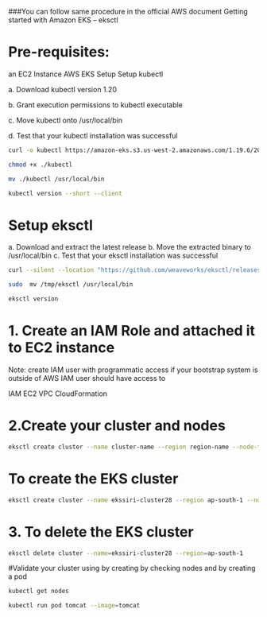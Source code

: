 ###You can follow same procedure in the official AWS document Getting started with Amazon EKS – eksctl
# Pre-requisites:

an EC2 Instance
AWS EKS Setup
Setup kubectl

a. Download kubectl version 1.20

b. Grant execution permissions to kubectl executable

c. Move kubectl onto /usr/local/bin

d. Test that your kubectl installation was successful

```sh
curl -o kubectl https://amazon-eks.s3.us-west-2.amazonaws.com/1.19.6/2021-01-05/bin/linux/amd64/kubectl
```
```sh
chmod +x ./kubectl
```
```sh
mv ./kubectl /usr/local/bin 
```
```sh
kubectl version --short --client
```
# Setup eksctl
a. Download and extract the latest release
b. Move the extracted binary to /usr/local/bin
c. Test that your eksctl installation was successful

```sh
curl --silent --location "https://github.com/weaveworks/eksctl/releases/latest/download/eksctl_$(uname -s)_amd64.tar.gz" | tar xz -C /tmp
```
```sh
sudo  mv /tmp/eksctl /usr/local/bin
```
```sh
eksctl version
```
# 1.	Create an IAM Role and attached it to EC2 instance
Note: create IAM user with programmatic access if your bootstrap system is outside of AWS
IAM user should have access to

IAM
EC2
VPC
CloudFormation
# 2.Create your cluster and nodes
```sh
eksctl create cluster --name cluster-name --region region-name --node-type instance-type --nodes-min 2 --nodes-max 2  
```
# To create the EKS cluster
```sh
eksctl create cluster --name ekssiri-cluster28 --region ap-south-1 --node-type t2.small --nodes-min 2 --nodes-max 2
```
# 3.   To delete the EKS cluster
```sh
eksctl delete cluster --name=ekssiri-cluster28 --region=ap-south-1
```
#Validate your cluster using by creating by checking nodes and by creating a pod
```sh
kubectl get nodes
```
```sh
kubectl run pod tomcat --image=tomcat 
```  
